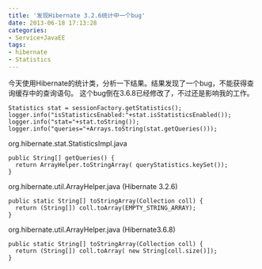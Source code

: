 ```yaml
---
title: '发现Hibernate 3.2.6统计中一个bug'
date: 2013-06-18 17:13:28
categories: 
- Service+JavaEE
tags: 
- hibernate
- Statistics
---
```

今天使用Hibernate的统计类，分析一下结果。结果发现了一个bug，不能获得查询缓存中的查询语句。
这个bug倒在3.6.8已经修改了，不过还是影响我的工作。
```
Statistics stat = sessionFactory.getStatistics();
logger.info("isStatisticsEnabled:"+stat.isStatisticsEnabled());
logger.info("stat="+stat.toString());       
logger.info("queries="+Arrays.toString(stat.getQueries()));
```

org.hibernate.stat.StatisticsImpl.java
```
public String[] getQueries() {
  return ArrayHelper.toStringArray( queryStatistics.keySet());
}
```

org.hibernate.util.ArrayHelper.java (Hibernate 3.2.6)
```
public static String[] toStringArray(Collection coll) {
  return (String[]) coll.toArray(EMPTY_STRING_ARRAY);
}
```

org.hibernate.util.ArrayHelper.java (Hibernate3.6.8)
```
public static String[] toStringArray(Collection coll) {
  return (String[]) coll.toArray( new String[coll.size()]);
}
```